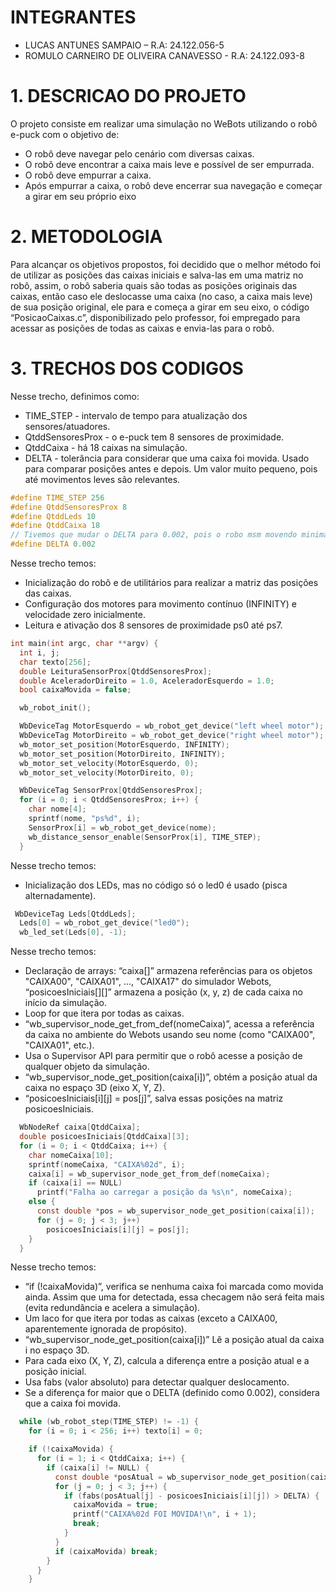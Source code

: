 # INTEGRANTES
* LUCAS ANTUNES SAMPAIO – R.A: 24.122.056-5
* ROMULO CARNEIRO DE OLIVEIRA CANAVESSO - R.A: 24.122.093-8

# 1. DESCRICAO DO PROJETO
O projeto consiste em realizar uma simulação no WeBots utilizando o robô e-puck com o objetivo de: 
*	O robô deve navegar pelo cenário com diversas caixas. 
*	O robô deve encontrar a caixa mais leve e possível de ser empurrada.
* O robô deve empurrar a caixa.
*	Após empurrar a caixa, o robô deve encerrar sua navegação e começar a girar em seu próprio eixo

# 2. METODOLOGIA

Para alcançar os objetivos propostos, foi decidido que o melhor método foi de utilizar as posições das caixas iniciais e salva-las em uma matriz no robô, assim, o robô saberia quais são todas as posições originais das caixas, então caso ele deslocasse uma caixa (no caso, a caixa mais leve) de sua posição original, ele para e começa a girar em seu eixo, o código “PosicaoCaixas.c”, disponibilizado pelo professor, foi empregado para acessar as posições de todas as caixas e envia-las para o robô.

# 3. TRECHOS DOS CODIGOS
Nesse trecho, definimos como:
* TIME_STEP - intervalo de tempo para atualização dos sensores/atuadores.
* QtddSensoresProx - o e-puck tem 8 sensores de proximidade.
* QtddCaixa - há 18 caixas na simulação.
* DELTA - tolerância para considerar que uma caixa foi movida. Usado para comparar posições antes e depois. Um valor muito pequeno, pois até movimentos leves são relevantes.

```c
#define TIME_STEP 256
#define QtddSensoresProx 8
#define QtddLeds 10
#define QtddCaixa 18
// Tivemos que mudar o DELTA para 0.002, pois o robo msm movendo minimamente a caixa, ja a reconhece como a mais leve, e comeca a girar no proprio eixo
#define DELTA 0.002 
```

Nesse trecho temos:
* Inicialização do robô e de utilitários para realizar a matriz das posições das caixas.
* Configuração dos motores para movimento contínuo (INFINITY) e velocidade zero inicialmente.
* Leitura e ativação dos 8 sensores de proximidade ps0 até ps7.

```c
int main(int argc, char **argv) {
  int i, j;
  char texto[256];
  double LeituraSensorProx[QtddSensoresProx];
  double AceleradorDireito = 1.0, AceleradorEsquerdo = 1.0;
  bool caixaMovida = false;

  wb_robot_init();

  WbDeviceTag MotorEsquerdo = wb_robot_get_device("left wheel motor");
  WbDeviceTag MotorDireito = wb_robot_get_device("right wheel motor");
  wb_motor_set_position(MotorEsquerdo, INFINITY);
  wb_motor_set_position(MotorDireito, INFINITY);
  wb_motor_set_velocity(MotorEsquerdo, 0);
  wb_motor_set_velocity(MotorDireito, 0);

  WbDeviceTag SensorProx[QtddSensoresProx];
  for (i = 0; i < QtddSensoresProx; i++) {
    char nome[4];
    sprintf(nome, "ps%d", i);
    SensorProx[i] = wb_robot_get_device(nome);
    wb_distance_sensor_enable(SensorProx[i], TIME_STEP);
  } 
```

Nesse trecho temos:
* Inicialização dos LEDs, mas no código só o led0 é usado (pisca alternadamente).

```c
 WbDeviceTag Leds[QtddLeds];
  Leds[0] = wb_robot_get_device("led0");
  wb_led_set(Leds[0], -1);
```

Nesse trecho temos:
* Declaração de arrays: “caixa[]” armazena referências para os objetos "CAIXA00", "CAIXA01", ..., "CAIXA17" do simulador Webots, “posicoesIniciais[][]” armazena a posição (x, y, z) de cada caixa no início da simulação.
* Loop for que itera por todas as caixas.
* “wb_supervisor_node_get_from_def(nomeCaixa)”, acessa a referência da caixa no ambiente do Webots usando seu nome (como "CAIXA00", "CAIXA01", etc.).
* Usa o Supervisor API para permitir que o robô acesse a posição de qualquer objeto da simulação.
* “wb_supervisor_node_get_position(caixa[i])”, obtém a posição atual da caixa no espaço 3D (eixo X, Y, Z).
* “posicoesIniciais[i][j] = pos[j]”, salva essas posições na matriz posicoesIniciais.

```c
  WbNodeRef caixa[QtddCaixa];
  double posicoesIniciais[QtddCaixa][3];
  for (i = 0; i < QtddCaixa; i++) {
    char nomeCaixa[10];
    sprintf(nomeCaixa, "CAIXA%02d", i);
    caixa[i] = wb_supervisor_node_get_from_def(nomeCaixa);
    if (caixa[i] == NULL)
      printf("Falha ao carregar a posição da %s\n", nomeCaixa);
    else {
      const double *pos = wb_supervisor_node_get_position(caixa[i]);
      for (j = 0; j < 3; j++)
        posicoesIniciais[i][j] = pos[j];
    }
  }
```

Nesse trecho temos:
* “if (!caixaMovida)”, verifica se nenhuma caixa foi marcada como movida ainda. Assim que uma for detectada, essa checagem não será feita mais (evita redundância e acelera a simulação).
* Um laco for que itera por todas as caixas (exceto a CAIXA00, aparentemente ignorada de propósito).
* “wb_supervisor_node_get_position(caixa[i])” Lê a posição atual da caixa i no espaço 3D.
* Para cada eixo (X, Y, Z), calcula a diferença entre a posição atual e a posição inicial.
* Usa fabs (valor absoluto) para detectar qualquer deslocamento.
* Se a diferença for maior que o DELTA (definido como 0.002), considera que a caixa foi movida.

```c
  while (wb_robot_step(TIME_STEP) != -1) {
    for (i = 0; i < 256; i++) texto[i] = 0;

    if (!caixaMovida) {
      for (i = 1; i < QtddCaixa; i++) {
        if (caixa[i] != NULL) {
          const double *posAtual = wb_supervisor_node_get_position(caixa[i]);
          for (j = 0; j < 3; j++) {
            if (fabs(posAtual[j] - posicoesIniciais[i][j]) > DELTA) {
              caixaMovida = true;
              printf("CAIXA%02d FOI MOVIDA!\n", i + 1);
              break;
            }
          }
          if (caixaMovida) break;
        }
      }
    }

```


